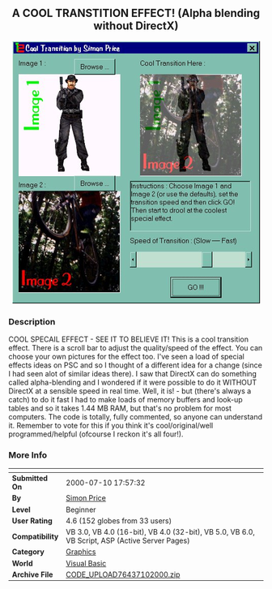 ﻿<div align="center">

## A COOL TRANSTITION EFFECT\! \(Alpha blending without DirectX\)

<img src="PIC20007101314261071.JPG">
</div>

### Description

COOL SPECAIL EFFECT - SEE IT TO BELIEVE IT! This is a cool transition effect. There is a scroll bar to adjust the quality/speed of the effect. You can choose your own pictures for the effect too. I've seen a load of special effects ideas on PSC and so I thought of a different idea for a change (since I had seen alot of similar ideas there). I saw that DirectX can do something called alpha-blending and I wondered if it were possible to do it WITHOUT DirectX at a sensible speed in real time. Well, it is! - but (there's always a catch) to do it fast I had to make loads of memory buffers and look-up tables and so it takes 1.44 MB RAM, but that's no problem for most computers. The code is totally, fully commented, so anyone can understand it. Remember to vote for this if you think it's cool/original/well programmed/helpful (ofcourse I reckon it's all four!).
 
### More Info
 


<span>             |<span>
---                |---
**Submitted On**   |2000-07-10 17:57:32
**By**             |[Simon Price](https://github.com/Planet-Source-Code/PSCIndex/blob/master/ByAuthor/simon-price.md)
**Level**          |Beginner
**User Rating**    |4.6 (152 globes from 33 users)
**Compatibility**  |VB 3\.0, VB 4\.0 \(16\-bit\), VB 4\.0 \(32\-bit\), VB 5\.0, VB 6\.0, VB Script, ASP \(Active Server Pages\) 
**Category**       |[Graphics](https://github.com/Planet-Source-Code/PSCIndex/blob/master/ByCategory/graphics__1-46.md)
**World**          |[Visual Basic](https://github.com/Planet-Source-Code/PSCIndex/blob/master/ByWorld/visual-basic.md)
**Archive File**   |[CODE\_UPLOAD76437102000\.zip](https://github.com/Planet-Source-Code/simon-price-a-cool-transtition-effect-alpha-blending-without-directx__1-9646/archive/master.zip)








